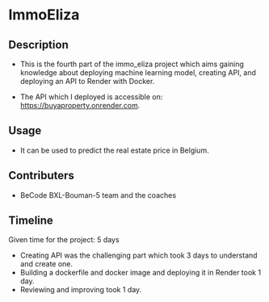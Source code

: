 # ImmoEliza
## Description
- This is the fourth part of the immo_eliza project which aims gaining knowledge about deploying machine learning model, creating API, and deploying an API to Render with Docker.

- The API which I deployed is accessible on: https://buyaproperty.onrender.com.

## Usage
- It can be used to predict the real estate price in Belgium.

## Contributers
- BeCode BXL-Bouman-5 team and the coaches

## Timeline
Given time for the project: 5 days

- Creating API was the challenging part which took 3 days to understand and create one.
- Building a dockerfile and docker image and deploying it in Render took 1 day.
- Reviewing and improving took 1 day.
